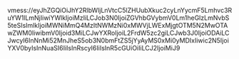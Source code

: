 vmess://eyJhZGQiOiJhY2RlbWljLnVtcC5lZHUubXkuc2cyLnYycmF5Lmhvc3RuYW1lLmNjIiwiYWlkIjoiMzIiLCJob3N0IjoiZGVhbGVybmV0Lm1heGlzLmNvbS5teSIsImlkIjoiMWNiMmQ4MzItNWMzNi0xMWVjLWExMjgtOTM5N2MwOTAwZWM0IiwibmV0Ijoid3MiLCJwYXRoIjoiL2FrdW5zc2giLCJwb3J0IjoiODAiLCJwcyI6InNnMi52MnJheS5ob3N0bmFtZS5jYyAyMS0xMi0yMDIxIiwic2N5IjoiYXV0byIsInNuaSI6IiIsInRscyI6IiIsInR5cGUiOiIiLCJ2IjoiMiJ9
